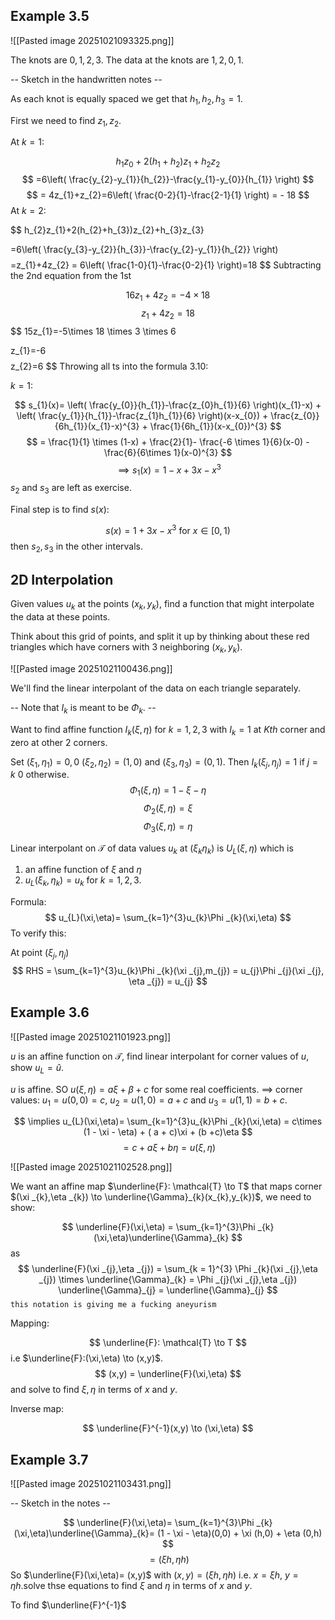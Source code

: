 
## Example 3.5

![[Pasted image 20251021093325.png]]

The knots are $0,1,2,3$. The data at the knots are $1,2,0,1$.

-- Sketch in the handwritten notes --

As each knot is equally spaced we get that $h_{1},h_{2},h_{3} = 1$.

First we need to find $z_{1},z_{2}$.

At $k=1$:

$$h_{1}z_{0}+2(h_{1}+h_{2})z_{1}+h_{2}z_{2}$$
$$
=6\left( \frac{y_{2}-y_{1}}{h_{2}}-\frac{y_{1}-y_{0}}{h_{1}} \right)
$$
$$
= 4z_{1}+z_{2}=6\left( \frac{0-2}{1}-\frac{2-1}{1} \right) = - 18
$$
At $k=2$:

$$
h_{2}z_{1}+2(h_{2}+h_{3})z_{2}+h_{3}z_{3}

=6\left( \frac{y_{3}-y_{2}}{h_{3}}-\frac{y_{2}-y_{1}}{h_{2}} \right)
$$
$$
=z_{1}+4z_{2} = 6\left( \frac{1-0}{1}-\frac{0-2}{1} \right)=18
$$
Subtracting the 2nd equation from the 1st

$$
16z_{1}+4z_{2}=-4\times 18
$$
$$
z_{1}+4z_{2}=18
$$
$$
15z_{1}=-5\times 18 \times 3 \times 6 

$$
$$
z_{1}=-6
$$
$$
z_{2}=6
$$
Throwing all ts into the formula 3.10:

$k=1$:

$$
s_{1}(x)= \left( \frac{y_{0}}{h_{1}}-\frac{z_{0}h_{1}}{6} \right)(x_{1}-x) + \left( \frac{y_{1}}{h_{1}}-\frac{z_{1}h_{1}}{6} \right)(x-x_{0}) + \frac{z_{0}}{6h_{1}}(x_{1}-x)^{3} + \frac{1}{6h_{1}}(x-x_{0})^{3}
$$
$$
= \frac{1}{1} \times (1-x) + \frac{2}{1}- \frac{-6 \times 1}{6}(x-0) - \frac{6}{6\times 1}(x-0)^{3}
$$
$$
\implies s_{1}(x) = 1 - x + 3x - x^{3}
$$
$s_{2}$ and $s_{3}$ are left as exercise.

Final step is to find $s(x)$:

$$
s(x)= 1 + 3x - x^{3} \text{  for } x \in [0,1)
$$
then $s_{2},s_{3}$ in the other intervals.

## 2D Interpolation

Given values $u_{k}$ at the points $(x_{k},y_{k})$, find a function that might interpolate the data at these points.

Think about this grid of points, and split it up by thinking about these red triangles which have corners with 3 neighboring $(x_{k},y_{k})$.

![[Pasted image 20251021100436.png]]

We'll find the linear interpolant of the data on each triangle separately.

-- Note that $I_{k}$ is meant to be $\Phi_{k}$. --

Want to find affine function $I_{k}(\xi,\eta)$ for $k=1,2,3$ with $I_{k} =1$ at $Kth$ corner and zero at other 2 corners.

Set $(\xi_{1},\eta_{1})=0,0$ $(\xi_{2},\eta_{2})=(1,0)$ and $(\xi_{3},\eta_{3})=(0,1)$. Then $I_{k}(\xi_{j},\eta_{j}) = 1 \text{ if } j= k \text{ 0 otherwise}$.
$$
\Phi_{1}(\xi,\eta)=1-\xi -\eta
$$
$$
\Phi_{2}(\xi,\eta) = \xi
$$
$$
\Phi_{3}(\xi,\eta)= \eta
$$

Linear interpolant on $\mathcal{T}$ of data values $u_{k}$ at $(\xi_{k} \eta_{k})$ is $U_{L}(\xi,\eta)$ which is 
1) an affine function of $\xi$ and $\eta$
2) $u_{L}(\xi_{k},\eta_{k})=u_{k}$ for $k=1,2,3$.

Formula:
$$
u_{L}(\xi,\eta)= \sum_{k=1}^{3}u_{k}\Phi _{k}(\xi,\eta)
$$
To verify this: 

At point $(\xi _{j},\eta _{j})$
$$
RHS = \sum_{k=1}^{3}u_{k}\Phi _{k}(\xi _{j},m_{j}) = u_{j}\Phi _{j}(\xi _{j}, \eta _{j}) = u_{j}
$$
## Example 3.6
![[Pasted image 20251021101923.png]]

$u$ is an affine function on $\mathcal{T}$, find linear interpolant for corner values of $u$, show $u_{L}=\hat{u}$.

$u$ is affine. SO $u(\xi,\eta)= a\xi +\beta +c$ for some real coefficients.
$\implies$ corner values: $u_{1}=u(0,0)=c$, $u_{2}=u(1,0)= a +c$ and $u_{3}=u(1,1) = b + c$.

$$
\implies u_{L}(\xi,\eta)= \sum_{k=1}^{3}u_{k}\Phi _{k}(\xi,\eta) = c\times (1 - \xi - \eta) + ( a + c)\xi + (b +c)\eta
$$
$$
=c + a \xi + b \eta = u(\xi,\eta)
$$

![[Pasted image 20251021102528.png]]

We want an affine map $\underline{F}: \mathcal{T} \to T$ that maps corner $(\xi _{k},\eta _{k}) \to \underline{\Gamma}_{k}(x_{k},y_{k})$, we need to show:

$$
\underline{F}(\xi,\eta) = \sum_{k=1}^{3}\Phi _{k}(\xi,\eta)\underline{\Gamma}_{k}
$$
as
$$
\underline{F}(\xi _{j},\eta _{j}) = \sum_{k = 1}^{3} \Phi _{k}(\xi _{j},\eta _{j}) \times \underline{\Gamma}_{k} = \Phi _{j}(\xi _{j},\eta _{j}) \underline{\Gamma}_{j} = \underline{\Gamma}_{j}
$$
`this notation is giving me a fucking aneyurism`

Mapping:

$$
\underline{F}: \mathcal{T} \to T
$$
i.e $\underline{F}:(\xi,\eta) \to (x,y)$.
$$
(x,y) = \underline{F}(\xi,\eta)
$$
and solve to find $\xi,\eta$ in terms of $x$ and $y$.

Inverse map:

$$
\underline{F}^{-1}(x,y) \to (\xi,\eta)
$$
## Example 3.7
![[Pasted image 20251021103431.png]]

-- Sketch in the notes --

$$
\underline{F}(\xi,\eta)= \sum_{k=1}^{3}\Phi _{k}(\xi,\eta)\underline{\Gamma}_{k}= (1 - \xi - \eta)(0,0) + \xi (h,0) + \eta (0,h)
$$
$$
=(\xi h,\eta h)
$$
So $\underline{F}(\xi,\eta)= (x,y)$ with $(x,y) = (\xi h,\eta h)$
i.e. $x= \xi h$, $y=\eta h$.solve thse equations to find $\xi$ and $\eta$ in terms of $x$ and $y$.

To find $\underline{F}^{-1}$ 